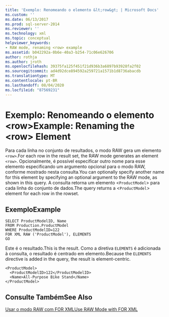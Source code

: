 ```yaml
---
title: 'Exemplo: Renomeando o elemento &lt;row&gt; | Microsoft Docs'
ms.custom: ''
ms.date: 06/13/2017
ms.prod: sql-server-2014
ms.reviewer: ''
ms.technology: xml
ms.topic: conceptual
helpviewer_keywords:
- RAW mode, renaming <row> example
ms.assetid: b042292a-0b6e-40a3-b254-71c06e626706
author: rothja
ms.author: jroth
ms.openlocfilehash: 39375fa125f451f21d936b3a6897b93928fa2f02
ms.sourcegitcommit: ad4d92dce894592a259721a1571b1d8736abacdb
ms.translationtype: MT
ms.contentlocale: pt-BR
ms.lasthandoff: 08/04/2020
ms.locfileid: "87569231"
---
```

# <a name="example-renaming-the-ltrowgt-element"></a><span data-ttu-id="39a96-102">Exemplo: Renomeando o elemento &lt;row&gt;</span><span class="sxs-lookup"><span data-stu-id="39a96-102">Example: Renaming the &lt;row&gt; Element</span></span>
  <span data-ttu-id="39a96-103">Para cada linha no conjunto de resultados, o modo RAW gera um elemento `<row>`.</span><span class="sxs-lookup"><span data-stu-id="39a96-103">For each row in the result set, the RAW mode generates an element `<row>`.</span></span> <span data-ttu-id="39a96-104">Opcionalmente, é possível especificar outro nome para esse elemento especificando um argumento opcional para o modo RAW, conforme mostrado nesta consulta.</span><span class="sxs-lookup"><span data-stu-id="39a96-104">You can optionally specify another name for this element by specifying an optional argument to the RAW mode, as shown in this query.</span></span> <span data-ttu-id="39a96-105">A consulta retorna um elemento <`ProductModel`> para cada linha do conjunto de dados.</span><span class="sxs-lookup"><span data-stu-id="39a96-105">The query returns a <`ProductModel`> element for each row in the rowset.</span></span>  
  
## <a name="example"></a><span data-ttu-id="39a96-106">Exemplo</span><span class="sxs-lookup"><span data-stu-id="39a96-106">Example</span></span>  
  
```  
SELECT ProductModelID, Name   
FROM Production.ProductModel  
WHERE ProductModelID=122  
FOR XML RAW ('ProductModel'), ELEMENTS  
GO  
```  
  
 <span data-ttu-id="39a96-107">Este é o resultado.</span><span class="sxs-lookup"><span data-stu-id="39a96-107">This is the result.</span></span> <span data-ttu-id="39a96-108">Como a diretiva `ELEMENTS` é adicionada à consulta, o resultado é centrado em elemento.</span><span class="sxs-lookup"><span data-stu-id="39a96-108">Because the `ELEMENTS` directive is added in the query, the result is element-centric.</span></span>  
  
```  
<ProductModel>  
  <ProductModelID>122</ProductModelID>  
  <Name>All-Purpose Bike Stand</Name>  
</ProductModel>   
```  
  
## <a name="see-also"></a><span data-ttu-id="39a96-109">Consulte Também</span><span class="sxs-lookup"><span data-stu-id="39a96-109">See Also</span></span>  
 [<span data-ttu-id="39a96-110">Usar o modo RAW com FOR XML</span><span class="sxs-lookup"><span data-stu-id="39a96-110">Use RAW Mode with FOR XML</span></span>](use-raw-mode-with-for-xml.md)  
  
  
